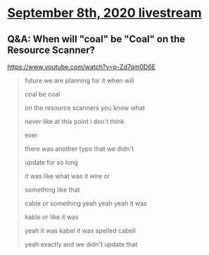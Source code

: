 # [September 8th, 2020 livestream](../2020-09-08.md)
## Q&A: When will "coal" be "Coal" on the Resource Scanner?
https://www.youtube.com/watch?v=p-Zd7qm0D6E
> future we are planning for it when will
> 
> coal be coal
> 
> on the resource scanners you know what
> 
> never like at this point i don't think
> 
> ever
> 
> there was another typo that we didn't
> 
> update for so long
> 
> it was like what was it wire or
> 
> something like that
> 
> cable or something yeah yeah yeah it was
> 
> kable or like it was
> 
> yeah it was kabel it was spelled cabell
> 
> yeah exactly and we didn't update that
> 
